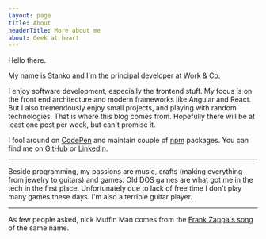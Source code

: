 ```yaml
---
layout: page
title: About
headerTitle: More about me
about: Geek at heart
---
```


Hello there.

My name is Stanko and I'm the principal developer at [Work & Co](https://work.co).

I enjoy software development, especially the frontend stuff.
My focus is on the front end architecture and modern frameworks like Angular and React.
But I also tremendously enjoy small projects, and playing with random technologies.
That is where this blog comes from.
Hopefully there will be at least one post per week, but can't promise it.

I fool around on [CodePen](http://codepen.io/stanko/) and maintain couple of [npm](https://www.npmjs.com/~stanko) packages.
You can find me on [GitHub](https://github.com/Stanko) or [LinkedIn](https://linkedin.com/in/stankotadic).


------

Beside programming, my passions are music, crafts (making everything from jewelry to guitars) and games.
Old DOS games are what got me in the tech in the first place.
Unfortunately due to lack of free time I don't play many games these days.
I'm also a terrible guitar player.

------

As few people asked, nick Muffin Man comes from the [Frank Zappa's song](https://www.youtube.com/watch?v=WMwY49vTBk0) of the same name.
